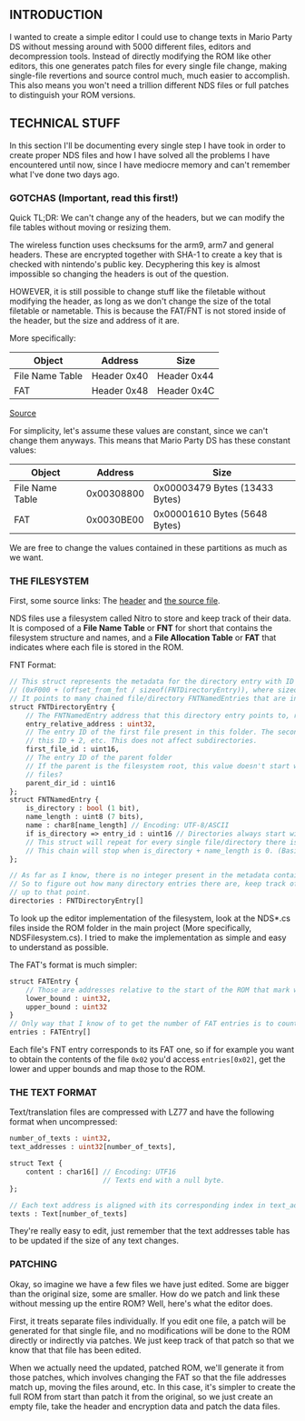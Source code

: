 ## INTRODUCTION
I wanted to create a simple editor I could use to change texts in Mario Party DS without messing around
with 5000 different files, editors and decompression tools.
Instead of directly modifying the ROM like other editors, this one generates patch files for every single
file change, making single-file revertions and source control much, much easier to accomplish. This also
means you won't need a trillion different NDS files or full patches to distinguish your ROM versions.

## TECHNICAL STUFF
In this section I'll be documenting every single step I have took in order to create proper NDS files
and how I have solved all the problems I have encountered until now, since I have mediocre memory and
can't remember what I've done two days ago.

### GOTCHAS (Important, read this first!)
Quick TL;DR: We can't change any of the headers, but we can modify the file tables without moving or resizing them.

The wireless function uses checksums for the arm9, arm7 and general headers. These are encrypted together
with SHA-1 to create a key that is checked with nintendo's public key. Decyphering this key is almost
impossible so changing the headers is out of the question.

HOWEVER, it is still possible to change stuff like the filetable without modifying the header, as long as
we don't change the size of the total filetable or nametable. This is because the FAT/FNT is not stored
inside of the header, but the size and address of it are.

More specifically:

   Object       |   Address   |  Size
----------------|-------------|-------------
File Name Table | Header 0x40 | Header 0x44
FAT             | Header 0x48 | Header 0x4C

[Source](https://github.com/Roughsketch/mdnds/wiki/NDS-Format)

For simplicity, let's assume these values are constant, since we can't change them anyways. This means that Mario Party DS
has these constant values:

   Object       |   Address   |  Size
----------------|-------------|--------------------------------
File Name Table | 0x00308800  | 0x00003479 Bytes (13433 Bytes)
FAT             | 0x0030BE00  | 0x00001610 Bytes (5648 Bytes)

We are free to change the values contained in these partitions as much as we want.

### THE FILESYSTEM
First, some source links: The [header](http://svn.blea.ch/thdslib/trunk/thdslib/source/arm9/include/nitrofs.h) and [the source file](http://svn.blea.ch/thdslib/trunk/thdslib/source/arm9/source/nitrofs.c).

NDS files use a filesystem called Nitro to store and keep track of their data. It is composed of a **File Name Table** or
**FNT** for short that contains the filesystem structure and names, and a **File Allocation Table** or **FAT** that indicates
where each file is stored in the ROM.

FNT Format:
```protobuf
// This struct represents the metadata for the directory entry with ID
// (0xF000 + (offset_from_fnt / sizeof(FNTDirectoryEntry)), where sizeof(FNTDirectoryEntry) == 8.
// It points to many chained file/directory FNTNamedEntries that are inside of it. The chain ends with a null byte.
struct FNTDirectoryEntry {
    // The FNTNamedEntry address that this directory entry points to, relative to the FNT start.
    entry_relative_address : uint32,
    // The entry ID of the first file present in this folder. The second file has this ID + 1, the third has
    // this ID + 2, etc. This does not affect subdirectories.
    first_file_id : uint16,
    // The entry ID of the parent folder
    // If the parent is the filesystem root, this value doesn't start with 0xF000, and might indicate number of
    // files?
    parent_dir_id : uint16
};
struct FNTNamedEntry {
    is_directory : bool (1 bit),
    name_length : uint8 (7 bits),
    name : char8[name_length] // Encoding: UTF-8/ASCII
    if is_directory => entry_id : uint16 // Directories always start with 0xF000 in their ID
    // This struct will repeat for every single file/directory there is available in the directory.
    // This chain will stop when is_directory + name_length is 0. (Basically, it ends in a null byte.)
};

// As far as I know, there is no integer present in the metadata containing the number of directory entries.
// So to figure out how many directory entries there are, keep track of the first entry relative address and read
// up to that point.
directories : FNTDirectoryEntry[]
```
To look up the editor implementation of the filesystem, look at the NDS*.cs files inside the ROM folder in the
main project (More specifically, NDSFilesystem.cs). I tried to make the implementation as simple and easy to
understand as possible.

The FAT's format is much simpler:
```protobuf
struct FATEntry {
    // Those are addresses relative to the start of the ROM that mark where an entry's data starts and ends.
    lower_bound : uint32,
    upper_bound : uint32
}
// Only way that I know of to get the number of FAT entries is to count the number of files in the FNT.
entries : FATEntry[]
```
Each file's FNT entry corresponds to its FAT one, so if for example you want to obtain the contents of
the file `0x02` you'd access `entries[0x02]`, get the lower and upper bounds and map those to the ROM.

### THE TEXT FORMAT
Text/translation files are compressed with LZ77 and have the following format when uncompressed:
```protobuf
number_of_texts : uint32,
text_addresses : uint32[number_of_texts],

struct Text {
    content : char16[] // Encoding: UTF16
                       // Texts end with a null byte.
};

// Each text address is aligned with its corresponding index in text_addresses
texts : Text[number_of_texts]
```
They're really easy to edit, just remember that the text addresses table has to be updated if the size of any text changes.

### PATCHING
Okay, so imagine we have a few files we have just edited. Some are bigger than the original size, some are smaller. How do we
patch and link these without messing up the entire ROM? Well, here's what the editor does.

First, it treats separate files individually. If you edit one file, a patch will be generated for that single file, and no
modifications will be done to the ROM directly or indirectly via patches. We just keep track of that patch so that we know
that that file has been edited.

When we actually need the updated, patched ROM, we'll generate it from those patches, which involves changing the FAT so
that the file addresses match up, moving the files around, etc. In this case, it's simpler to create the full ROM from
start than patch it from the original, so we just create an empty file, take the header and encryption data and patch the
data files.

